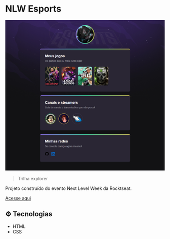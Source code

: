 # NLW Esports

![preview](./assets/preview.png)

> Trilha explorer

Projeto construído do evento Next Level Week da Rocktseat.

<a href="https://rafaluckk.github.io/NLW-HTML-CSS/">Acesse aqui</a>

## ⚙ Tecnologias

- HTML
- CSS
